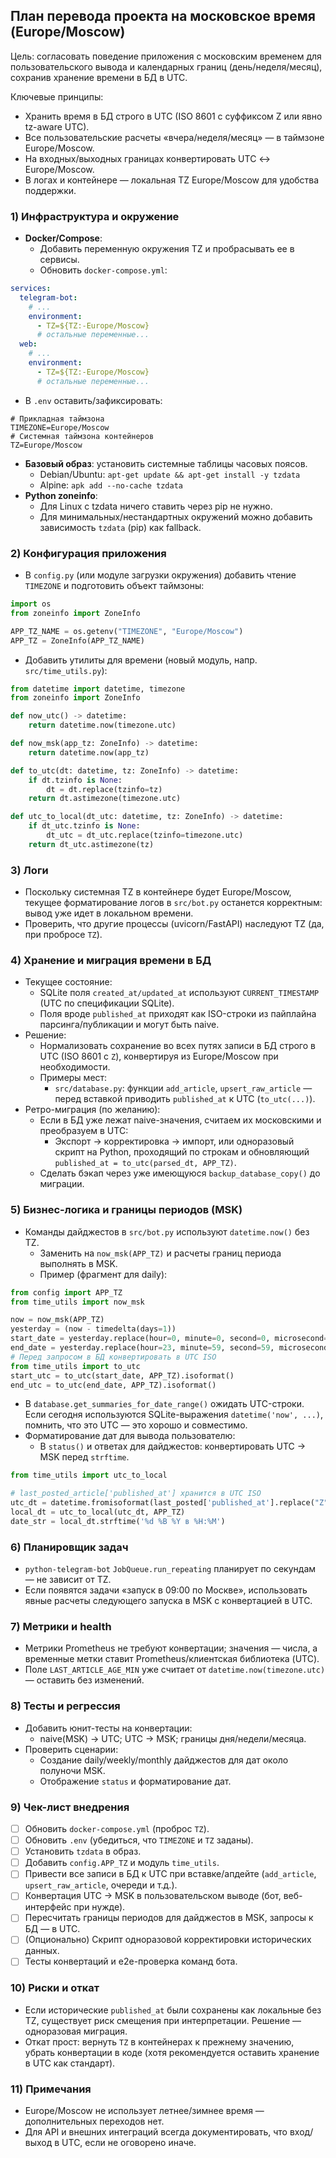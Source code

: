 ## План перевода проекта на московское время (Europe/Moscow)

Цель: согласовать поведение приложения с московским временем для пользовательского вывода и календарных границ (день/неделя/месяц), сохранив хранение времени в БД в UTC.

Ключевые принципы:
- Хранить время в БД строго в UTC (ISO 8601 с суффиксом Z или явно tz-aware UTC).
- Все пользовательские расчеты «вчера/неделя/месяц» — в таймзоне Europe/Moscow.
- На входных/выходных границах конвертировать UTC ↔ Europe/Moscow.
- В логах и контейнере — локальная TZ Europe/Moscow для удобства поддержки.

### 1) Инфраструктура и окружение
- **Docker/Compose**:
  - Добавить переменную окружения TZ и пробрасывать ее в сервисы.
  - Обновить `docker-compose.yml`:
```yaml
services:
  telegram-bot:
    # ...
    environment:
      - TZ=${TZ:-Europe/Moscow}
      # остальные переменные...
  web:
    # ...
    environment:
      - TZ=${TZ:-Europe/Moscow}
      # остальные переменные...
```
  - В `.env` оставить/зафиксировать:
```env
# Прикладная таймзона
TIMEZONE=Europe/Moscow
# Системная таймзона контейнеров
TZ=Europe/Moscow
```
- **Базовый образ**: установить системные таблицы часовых поясов.
  - Debian/Ubuntu: `apt-get update && apt-get install -y tzdata`
  - Alpine: `apk add --no-cache tzdata`
- **Python zoneinfo**:
  - Для Linux с tzdata ничего ставить через pip не нужно.
  - Для минимальных/нестандартных окружений можно добавить зависимость `tzdata` (pip) как fallback.

### 2) Конфигурация приложения
- В `config.py` (или модуле загрузки окружения) добавить чтение `TIMEZONE` и подготовить объект таймзоны:
```python
import os
from zoneinfo import ZoneInfo

APP_TZ_NAME = os.getenv("TIMEZONE", "Europe/Moscow")
APP_TZ = ZoneInfo(APP_TZ_NAME)
```
- Добавить утилиты для времени (новый модуль, напр. `src/time_utils.py`):
```python
from datetime import datetime, timezone
from zoneinfo import ZoneInfo

def now_utc() -> datetime:
    return datetime.now(timezone.utc)

def now_msk(app_tz: ZoneInfo) -> datetime:
    return datetime.now(app_tz)

def to_utc(dt: datetime, tz: ZoneInfo) -> datetime:
    if dt.tzinfo is None:
        dt = dt.replace(tzinfo=tz)
    return dt.astimezone(timezone.utc)

def utc_to_local(dt_utc: datetime, tz: ZoneInfo) -> datetime:
    if dt_utc.tzinfo is None:
        dt_utc = dt_utc.replace(tzinfo=timezone.utc)
    return dt_utc.astimezone(tz)
```

### 3) Логи
- Поскольку системная TZ в контейнере будет Europe/Moscow, текущее форматирование логов в `src/bot.py` останется корректным: вывод уже идет в локальном времени.
- Проверить, что другие процессы (uvicorn/FastAPI) наследуют TZ (да, при пробросе `TZ`).

### 4) Хранение и миграция времени в БД
- Текущее состояние:
  - SQLite поля `created_at/updated_at` используют `CURRENT_TIMESTAMP` (UTC по спецификации SQLite).
  - Поля вроде `published_at` приходят как ISO-строки из пайплайна парсинга/публикации и могут быть naive.
- Решение:
  - Нормализовать сохранение во всех путях записи в БД строго в UTC (ISO 8601 с `Z`), конвертируя из Europe/Moscow при необходимости.
  - Примеры мест:
    - `src/database.py`: функции `add_article`, `upsert_raw_article` — перед вставкой приводить `published_at` к UTC (`to_utc(...)`).
- Ретро-миграция (по желанию):
  - Если в БД уже лежат naive-значения, считаем их московскими и преобразуем в UTC:
    - Экспорт → корректировка → импорт, или одноразовый скрипт на Python, проходящий по строкам и обновляющий `published_at = to_utc(parsed_dt, APP_TZ)`.
  - Сделать бэкап через уже имеющуюся `backup_database_copy()` до миграции.

### 5) Бизнес-логика и границы периодов (MSK)
- Команды дайджестов в `src/bot.py` используют `datetime.now()` без TZ.
  - Заменить на `now_msk(APP_TZ)` и расчеты границ периода выполнять в MSK.
  - Пример (фрагмент для daily):
```python
from config import APP_TZ
from time_utils import now_msk

now = now_msk(APP_TZ)
yesterday = (now - timedelta(days=1))
start_date = yesterday.replace(hour=0, minute=0, second=0, microsecond=0)
end_date = yesterday.replace(hour=23, minute=59, second=59, microsecond=999999)
# Перед запросом в БД конвертировать в UTC ISO
from time_utils import to_utc
start_utc = to_utc(start_date, APP_TZ).isoformat()
end_utc = to_utc(end_date, APP_TZ).isoformat()
```
  - В `database.get_summaries_for_date_range()` ожидать UTC-строки. Если сегодня используются SQLite-выражения `datetime('now', ...)`, помнить, что это UTC — это хорошо и совместимо.
- Форматирование дат для вывода пользователю:
  - В `status()` и ответах для дайджестов: конвертировать UTC → MSK перед `strftime`.
```python
from time_utils import utc_to_local

# last_posted_article['published_at'] хранится в UTC ISO
utc_dt = datetime.fromisoformat(last_posted['published_at'].replace("Z", "+00:00"))
local_dt = utc_to_local(utc_dt, APP_TZ)
date_str = local_dt.strftime('%d %B %Y в %H:%M')
```

### 6) Планировщик задач
- `python-telegram-bot` `JobQueue.run_repeating` планирует по секундам — не зависит от TZ.
- Если появятся задачи «запуск в 09:00 по Москве», использовать явные расчеты следующего запуска в MSK с конвертацией в UTC.

### 7) Метрики и health
- Метрики Prometheus не требуют конвертации; значения — числа, а временные метки ставит Prometheus/клиентская библиотека (UTC).
- Поле `LAST_ARTICLE_AGE_MIN` уже считает от `datetime.now(timezone.utc)` — оставить без изменений.

### 8) Тесты и регрессия
- Добавить юнит-тесты на конвертации:
  - naive(MSK) → UTC; UTC → MSK; границы дня/недели/месяца.
- Проверить сценарии:
  - Создание daily/weekly/monthly дайджестов для дат около полуночи MSK.
  - Отображение `status` и форматирование дат.

### 9) Чек-лист внедрения
- [ ] Обновить `docker-compose.yml` (проброс `TZ`).
- [ ] Обновить `.env` (убедиться, что `TIMEZONE` и `TZ` заданы).
- [ ] Установить `tzdata` в образ.
- [ ] Добавить `config.APP_TZ` и модуль `time_utils`.
- [ ] Привести все записи в БД к UTC при вставке/апдейте (`add_article`, `upsert_raw_article`, очереди и т.д.).
- [ ] Конвертация UTC → MSK в пользовательском выводе (бот, веб-интерфейс при нужде).
- [ ] Пересчитать границы периодов для дайджестов в MSK, запросы к БД — в UTC.
- [ ] (Опционально) Скрипт одноразовой корректировки исторических данных.
- [ ] Тесты конвертаций и e2e-проверка команд бота.

### 10) Риски и откат
- Если исторические `published_at` были сохранены как локальные без TZ, существует риск смещения при интерпретации. Решение — одноразовая миграция.
- Откат прост: вернуть `TZ` в контейнерах к прежнему значению, убрать конвертации в коде (хотя рекомендуется оставить хранение в UTC как стандарт).

### 11) Примечания
- Europe/Moscow не использует летнее/зимнее время — дополнительных переходов нет.
- Для API и внешних интеграций всегда документировать, что вход/выход в UTC, если не оговорено иначе.
